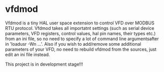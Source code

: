 # vfdmod
Vfdmod is a tiny HAL user space extension to control VFD over MODBUS RTU protocol. Vfdmod takes all importatnt settings (such as serial device parameters, VFD registers, control values, hal pin names, their types etc.) from an ini file, so no need to specify a lot of command line argumentsafter in 'loadusr -Wn ...'. Also if you wish to add/remove some additional parameters of your VFD, no need to rebuild vfdmod from the sources, just edit an ini file instead.

This project is in development stage!!!
